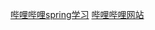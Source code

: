 [哔哩哔哩spring学习](https://www.bilibili.com/video/BV1rt4y1u7q5/?p=3&spm_id_from=pageDriver&vd_source=39f266c622d872c7f9fb6ec3d2ad3a60)
[哔哩哔哩网站](https://www.bilibili.com/video/BV1Vf4y127N5?p=10&spm_id_from=pageDriver&vd_source=39f266c622d872c7f9fb6ec3d2ad3a60)

